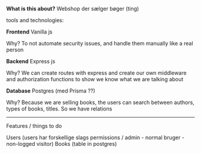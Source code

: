 **What is this about?**
Webshop der sælger bøger (ting)

tools and technologies:

**Frontend**
Vanilla js

Why? To not automate security issues, and handle them manually like a real person

**Backend**
Express  js

Why?
We can create routes with express and create our own middleware and authorization functions to show we know what we are talking about 

**Database**
Postgres (med Prisma ??)

Why?
Because we are selling books, the users can search between authors, types of books, titles. So we have relations

----

Features / things to do

Users (users har forskellige slags permissions / admin - normal bruger - non-logged visitor)
Books (table in postgres)
